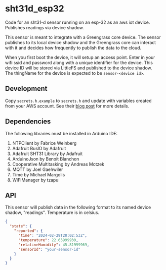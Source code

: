 # sht31d_esp32

Code for an sht31-d sensor running on an esp-32 as an aws iot device. Publishes readings via device shadow.

This sensor is meant to integrate with a Greengrass core device. The sensor publishes to its local device shadow and the
Greengrass core can interact with it and decides how frequently to publish the data to the cloud.

When you first boot the device, it will setup an access point. Enter in your wifi ssid and password along with a unique
identifier for the device. This device ID will be stored via LittleFS and published to the device shadow. The thingName for the device is expected to be `sensor-<device id>`.

## Development

Copy `secrets.h.example` to `secrets.h` and update with variables created from your AWS account. See
their [blog post](https://aws.amazon.com/blogs/compute/building-an-aws-iot-core-device-using-aws-serverless-and-an-esp32/)
for more details.

## Dependencies

The following libraries must be installed in Arduino IDE:

1. NTPClient by Fabrice Weinberg
2. Adafruit BusIO by Adafruit
3. Adafruit SHT31 Library by Adafruit
4. ArduinoJson by Benoit Blanchon
5. Cooperative Multitasking by Andreas Motzek
6. MQTT by Joel Gaehwiler
7. Time by Michael Margolis
8. WiFiManager by tzapu

## API

This sensor will publish data in the following format to its named device shadow, "readings". Temperature is in celsius.

```json
{
  "state": {
    "reported": {
      "time": "2024-02-29T20:02:53Z",
      "temperature": 22.63999939,
      "relativeHumidity": 45.81999969,
      "sensorId": "your-sensor-id"
    }
  }
}
```


